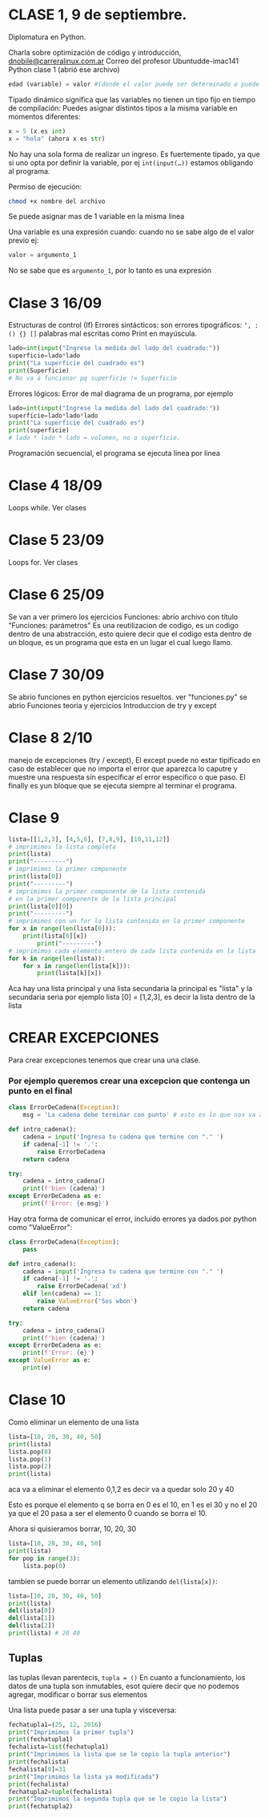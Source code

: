 # CLASE 1, 9 de septiembre. 
Diplomatura en Python. 

Charla sobre optimización de código y introducción,
dnobile@carreralinux.com.ar Correo del profesor Ubuntudde-imac141
Python clase 1 (abrió ese archivo)
```python
edad (variable) = valor #(donde el valor puede ser determinado o puede ser solicitado, como input)
```
Tipado dinámico significa que las variables no tienen un tipo fijo en tiempo de compilación: 
Puedes asignar distintos tipos a la misma variable en momentos diferentes:
```python
x = 5 (x es int) 
x = "hola" (ahora x es str) 
``` 
No hay una sola forma de realizar un ingreso.
Es fuertemente tipado, ya que si uno opta por definir la variable, por ej `int(input(…))` estamos obligando al programa.

Permiso de ejecución: 
```bash
chmod +x nombre del archivo
```

Se puede asignar mas de 1 variable en la misma linea

Una variable es una expresión cuando: cuando no se sabe algo de el valor previo ej:
```py
valor = argumento_1
```
No se sabe que es `argumento_1`, por lo tanto es una expresión

# Clase 3 16/09
Estructuras de control (If)
Errores sintácticos: son errores tipográficos: `‘, : () {} []` palabras mal escritas como Print en mayúscula.
```py
lado=int(input("Ingrese la medida del lado del cuadrado:"))
superficie=lado*lado
print("La superficie del cuadrado es")
print(Superficie)
# No va a funcionar pq superficie != Superficie 
```

Errores lógicos: Error de mal diagrama de un programa, por ejemplo 
```py
lado=int(input("Ingrese la medida del lado del cuadrado:"))
superficie=lado*lado*lado
print("La superficie del cuadrado es")
print(superficie)
# lado * lado * lado = volumen, no a superficie.
```

Programación secuencial, el programa se ejecuta linea por linea 

# Clase 4 18/09 
Loops while. Ver clases

# Clase 5 23/09
Loops for. Ver clases

# Clase 6 25/09
Se van a ver primero los ejercicios
Funciones: abrio archivo con título "Funciones: parámetros"
Es una reutilizacion de codigo, es un codigo dentro de una abstracción, esto quiere decir que el codigo esta dentro de un bloque, es un programa que esta en un lugar el cual luego llamo.

# Clase 7 30/09
Se abrio funciones en python ejercicios resueltos. ver "funciones.py"
se abrio Funciones teoria y ejercicios
Introduccion de try y except

# Clase 8 2/10 
manejo de excepciones (try / except),
El except puede no estar tipificado en caso de establecer que no importa el error que aparezca lo caputre y muestre una respuesta sin especificar el error especifico o que paso.
El finally es yun bloque que se ejecuta siempre al terminar el programa.

# Clase 9
```py
lista=[[1,2,3], [4,5,6], [7,8,9], [10,11,12]]
# imprimimos la lista completa
print(lista)
print("---------")
# imprimimos la primer componente
print(lista[0])
print("---------")
# imprimimos la primer componente de la lista contenida
# en la primer componente de la lista principal
print(lista[0][0])
print("---------")
# imprimimos con un for la lista contenida en la primer componente
for x in range(len(lista[0])):
    print(lista[0][x])
        print("---------")
# imprimimos cada elemento entero de cada lista contenida en la lista
for k in range(len(lista)):
    for x in range(len(lista[k])):
        print(lista[k][x])
```
Aca hay una lista principal y una lista secundaria la principal es "lista" y la secundaria seria por ejemplo lista [0] = [1,2,3], es decir la lista dentro de la lista

# CREAR EXCEPCIONES

Para crear excepciones tenemos que crear una una clase.

### Por ejemplo queremos crear una excepcion que contenga un punto en el final

```py
class ErrorDeCadena(Exception):
    msg = 'La cadena debe terminar con punto' # esto es lo que nos va a retornar el error

def intro_cadena():
    cadena = input('Ingresa tu cadena que termine con "." ')
    if cadena[-1] != '.':
        raise ErrorDeCadena
    return cadena

try:
    cadena = intro_cadena()
    print(f'bien {cadena}')
except ErrorDeCadena as e:
    print(f'Error: {e.msg}')
```

Hay otra forma de comunicar el error, incluido errores ya dados por python como "ValueError":
```py
class ErrorDeCadena(Exception):
    pass

def intro_cadena():
    cadena = input('Ingresa tu cadena que termine con "." ')
    if cadena[-1] != '.':
        raise ErrorDeCadena('xd')
    elif len(cadena) == 1:
        raise ValueError('Sos wbon')
    return cadena

try:
    cadena = intro_cadena()
    print(f'bien {cadena}')
except ErrorDeCadena as e:
    print(f'Error: {e}')
except ValueError as e:
    print(e)
```

# Clase 10
Como eliminar un elemento de una lista
```py
lista=[10, 20, 30, 40, 50]
print(lista)
lista.pop(0)
lista.pop(1)
lista.pop(2)
print(lista)
```
aca va a eliminar el elemento 0,1,2 es decir va a quedar solo 20 y 40

Esto es porque el elemento q se borra en 0 es el 10, en 1 es el 30 y no el 20 ya que el 20 pasa a ser el elemento 0 cuando se borra el 10.

Ahora si quisieramos borrar, 10, 20, 30 
```py
lista=[10, 20, 30, 40, 50]
print(lista)
for pop in range(3):
    lista.pop(0)
```

tambien se puede borrar un elemento utilizando `del(lista[x])`:
```py
lista=[10, 20, 30, 40, 50]
print(lista)
del(lista[0])
del(lista[1])
del(lista[2])
print(lista) # 20 40
```
## Tuplas

las tuplas llevan parentecis, `tupla = ()`
En cuanto a funcionamiento, los datos de una tupla son inmutables, esot quiere decir que no podemos agregar, modificar o borrar sus elementos

Una lista puede pasar a ser una tupla y visceversa:
```py
fechatupla1=(25, 12, 2016)
print("Imprimimos la primer tupla")
print(fechatupla1)
fechalista=list(fechatupla1)
print("Imprimimos la lista que se le copio la tupla anterior")
print(fechalista)
fechalista[0]=31
print("Imprimimos la lista ya modificada")
print(fechalista)
fechatupla2=tuple(fechalista)
print("Imprimimos la segunda tupla que se le copio la lista")
print(fechatupla2)
```